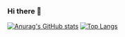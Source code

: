 ### Hi there 👋
[![Anurag's GitHub stats](https://github-readme-stats.vercel.app/api?username=berserkware&theme=synthwave)](https://github.com/anuraghazra/github-readme-stats)
[![Top Langs](https://github-readme-stats.vercel.app/api/top-langs/?username=berserkware&layout=compact&theme=synthwave)](https://github.com/anuraghazra/github-readme-stats)
<!--
**Berserkware/Berserkware** is a ✨ _special_ ✨ repository because its `README.md` (this file) appears on your GitHub profile.

Here are some ideas to get you started:

- 🔭 I’m currently working on ...
- 🌱 I’m currently learning ...
- 👯 I’m looking to collaborate on ...
- 🤔 I’m looking for help with ...
- 💬 Ask me about ...
- 📫 How to reach me: ...
- 😄 Pronouns: ...
- ⚡ Fun fact: ...
-->
